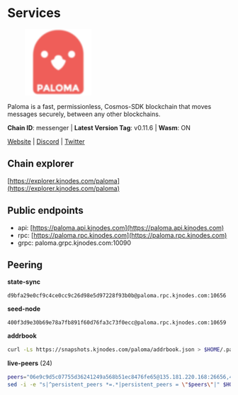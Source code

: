 # Services

<figure><img src="https://raw.githubusercontent.com/kj89/cosmos-images/main/logos/paloma.png" width="150" alt=""><figcaption></figcaption></figure>

Paloma is a fast, permissionless, Cosmos-SDK blockchain that  moves messages securely, between any other blockchains.

**Chain ID**: messenger | **Latest Version Tag**: v0.11.6 | **Wasm**: ON

[Website](https://www.palomachain.com) | [Discord](https://discord.gg/tKVFpfdSw4) | [Twitter](https://twitter.com/paloma_chain)




## Chain explorer
[https://explorer.kjnodes.com/paloma](https://explorer.kjnodes.com/paloma)

## Public endpoints

* api: [https://paloma.api.kjnodes.com](https://paloma.api.kjnodes.com)
* rpc: [https://paloma.rpc.kjnodes.com](https://paloma.rpc.kjnodes.com)
* grpc: paloma.grpc.kjnodes.com:10090

## Peering

**state-sync**

```text
d9bfa29e0cf9c4ce0cc9c26d98e5d97228f93b0b@paloma.rpc.kjnodes.com:10656
```

**seed-node**

```text
400f3d9e30b69e78a7fb891f60d76fa3c73f0ecc@paloma.rpc.kjnodes.com:10659
```

**addrbook**
```bash
curl -Ls https://snapshots.kjnodes.com/paloma/addrbook.json > $HOME/.paloma/config/addrbook.json
```

**live-peers** (24)
```bash
peers="06e9c9d5c07755d36241249a568b51ec8476fe65@135.181.220.168:26656,4569193b58dfc6d9ca9acd4e2bcabf596e5b6b3c@65.21.7.251:10656,98b54cd6696e616fe966008ebf2bac409e3e0773@65.108.194.44:26656,ab6875bd52d6493f39612eb5dff57ced1e3a5ad6@95.217.229.18:10656,b41423c8b181c3f2c47df39cca12e7d9bfcfd75e@213.239.215.77:21656,471a09da6fafb67bff3aa1f01e00fd1830e53262@136.243.94.138:26656,08c242d4505c5db223647069fdc0acb6e90079aa@65.109.106.214:26656,b244dfc19293103040d4bdad359534d0990a9070@45.140.185.181:26656,b3ba407aef9e18e16e8e9a3b523a1b026dabeab3@84.46.248.174:26656,2c6772b11c1f9eff2a923eb2bf808543cdd501c5@79.143.179.196:26656,e4b7cdd48c39c355e9a3480f4f4d5afab8fb0e08@46.0.203.78:26637,d9bfa29e0cf9c4ce0cc9c26d98e5d97228f93b0b@65.109.88.38:10656,22e7a98b54070bee0f504305d9ed0fb7a2b24ab6@34.221.60.207:26656,41a47bae18f81c1f626e4b238221b77e274424d7@45.33.65.223:26656,16f0d09580054101394ea08bbb48b1ad5bb91a27@95.214.52.144:10656,87b4221770495e66e772a53bbea92a15aff288c2@144.126.158.0:26656,60066422d3b70fbf7571012b267dc2cccd9603d5@149.102.156.223:26656,317141e329bc214a76ba92201f6818574ebe5323@135.181.114.98:36656,7e93f6409ade895fe301b502d6fb9dfb96343a34@135.125.5.34:54056,8ed8cddfac504d986a2c6545def0e57b2c6aa5db@65.109.106.172:38656,ef1cd7da8319351b51ec930924929d03a5b76dc3@65.108.225.57:26656,e833844c00b8ce60ce6826f170becfa18e6172c2@46.4.27.59:26656,1a0232b9426aa1c7a78c92a2136b69d050bb6942@65.108.224.126:26656,53f37ac93aec70dea3abc40108f42a00877b4665@64.227.142.91:26656"
sed -i -e "s|^persistent_peers *=.*|persistent_peers = \"$peers\"|" $HOME/.paloma/config/config.toml
```
